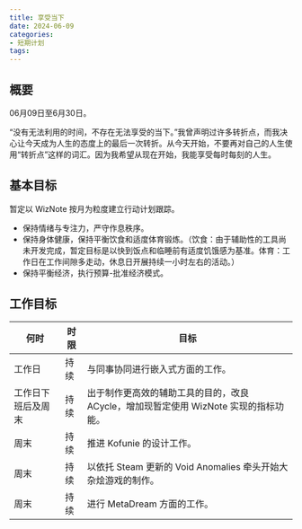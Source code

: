 ```yaml
---
title: 享受当下
date: 2024-06-09
categories:
- 短期计划
tags:
---
```


## 概要

06月09日至6月30日。

“没有无法利用的时间，不存在无法享受的当下。”我曾声明过许多转折点，而我决心让今天成为人生的态度上的最后一次转折。从今天开始，不要再对自己的人生使用“转折点”这样的词汇。因为我希望从现在开始，我能享受每时每刻的人生。

## 基本目标

暂定以 WizNote 按月为粒度建立行动计划跟踪。

- 保持情绪与专注力，严守作息秩序。
- 保持身体健康，保持平衡饮食和适度体育锻炼。（饮食：由于辅助性的工具尚未开发完成，暂定目标是以快到饭点和临睡前有适度饥饿感为基准。体育：工作日在工作间隙多走动，休息日开展持续一小时左右的活动。）
- 保持平衡经济，执行预算-批准经济模式。

## 工作目标

| 何时 | 时限 | 目标 |
| --- | --- | --- |
| 工作日 | 持续 | 与同事协同进行嵌入式方面的工作。|
| 工作日下班后及周末 | 持续 | 出于制作更高效的辅助工具的目的，改良 ACycle，增加现暂定使用 WizNote 实现的指标功能。|
| 周末 | 持续 | 推进 Kofunie 的设计工作。|
| 周末 | 持续 | 以依托 Steam 更新的 Void Anomalies 牵头开始大杂烩游戏的制作。|
| 周末 | 持续 | 进行 MetaDream 方面的工作。|
